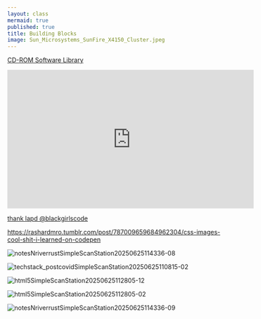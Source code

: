 ```yaml
---
layout: class
mermaid: true
published: true
title: Building Blocks
image: Sun_Microsystems_SunFire_X4150_Cluster.jpeg
---
```


[CD-ROM Software Library](https://archive.org/details/cdromsoftware)
<iframe width="560" height="315" src="https://www.youtube.com/embed/ExXt21DDDY8?si=CQvK3R2ad2TOSeLg" title="YouTube video player" frameborder="0" allow="accelerometer; autoplay; clipboard-write; encrypted-media; gyroscope; picture-in-picture; web-share" referrerpolicy="strict-origin-when-cross-origin" allowfullscreen></iframe> 

[thank lapd @blackgirlscode](contact.lapdonline@gmail.com)

 <div class="tumblr-post" data-href="https://embed.tumblr.com/embed/post/w1-4nQbFNq_M02iOR1eYKg/787009659684962304" data-did="4339bcd13dc23c6ebb73d000e6bcfd79facad399" data-language="en_US"><a href="https://rashardmro.tumblr.com/post/787009659684962304/css-images-cool-shit-i-learned-on-codepen">https://rashardmro.tumblr.com/post/787009659684962304/css-images-cool-shit-i-learned-on-codepen</a></div>  <script async src="https://assets.tumblr.com/post.js"></script>
 
![notesNriverrustSimpleScanStation20250625114336-08](https://github.com/user-attachments/assets/69162e83-1876-44b4-bf56-08f5f6a7c7ab)



![techstack_postcovidSimpleScanStation20250625110815-02](https://github.com/user-attachments/assets/9c128435-3d87-441f-b6c6-949249119eff)


![html5SimpleScanStation20250625112805-12](https://github.com/user-attachments/assets/83cd458e-bb6d-4bee-bea8-f08dec4a7da5)

![html5SimpleScanStation20250625112805-02](https://github.com/user-attachments/assets/9dc7fdab-892f-4fff-8010-37c5a24a6b06)

![notesNriverrustSimpleScanStation20250625114336-09](https://github.com/user-attachments/assets/5636104c-15cd-4867-ab68-bdedd2ace43c)
